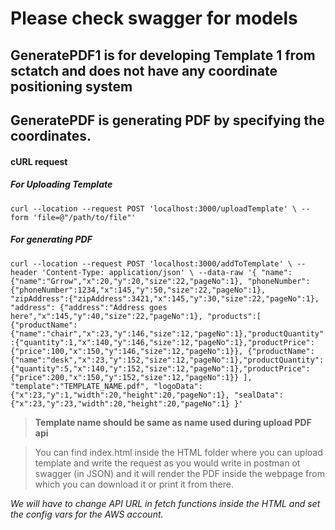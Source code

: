 # Please check swagger for models

## GeneratePDF1 is for developing Template 1 from sctatch and does not have any coordinate positioning system

## GeneratePDF is generating PDF by specifying the coordinates.

#### cURL request

##### For Uploading Template

`curl --location --request POST 'localhost:3000/uploadTemplate' \ --form 'file=@"/path/to/file"'`

##### For generating PDF

`curl --location --request POST 'localhost:3000/addToTemplate' \ --header 'Content-Type: application/json' \ --data-raw '{ "name":{"name":"Grrow","x":20,"y":20,"size":22,"pageNo":1}, "phoneNumber":{"phoneNumber":1234,"x":145,"y":50,"size":22,"pageNo":1}, "zipAddress":{"zipAddress":3421,"x":145,"y":30,"size":22,"pageNo":1}, "address": {"address":"Address goes here","x":145,"y":40,"size":22,"pageNo":1}, "products":[ {"productName":{"name":"chair","x":23,"y":146,"size":12,"pageNo":1},"productQuantity":{"quantity":1,"x":140,"y":146,"size":12,"pageNo":1},"productPrice":{"price":100,"x":150,"y":146,"size":12,"pageNo":1}}, {"productName":{"name":"desk","x":23,"y":152,"size":12,"pageNo":1},"productQuantity":{"quantity":5,"x":140,"y":152,"size":12,"pageNo":1},"productPrice":{"price":200,"x":150,"y":152,"size":12,"pageNo":1}} ], "template":"TEMPLATE_NAME.pdf", "logoData":{"x":23,"y":1,"width":20,"height":20,"pageNo":1}, "sealData":{"x":23,"y":23,"width":20,"height":20,"pageNo":1} }'`
<br>

> **Template name should be same as name used during upload PDF api**

> You can find index.html inside the HTML folder where you can upload template and write the request as you would write in postman ot swagger (in JSON) and it will render the PDF inside the webpage from which you can download it or print it from there.

_We will have to change API URL in fetch functions inside the HTML and set the config vars for the AWS account._
